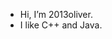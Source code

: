 - Hi, I’m 2013oliver.
- I like C++ and Java.
<!---
2013oliver/2013oliver is a ✨ special ✨ repository because its `README.md` (this file) appears on your GitHub profile.
You can click the Preview link to take a look at your changes.
--->
